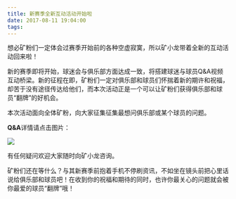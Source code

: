 ```yaml
---
title: 新赛季全新互动活动开始啦
date: 2017-08-11 19:04:00
tags:
---
```




想必矿粉们一定体会过赛季开始前的各种空虚寂寞，所以矿小龙带着全新的互动活动回来啦！



新的赛季即将开始，球迷会与俱乐部方面达成一致，将搭建球迷与球员Q&A视频互动桥梁。新的征程在即，矿粉们一定对俱乐部和球员们怀揣着新的期许和祝福，却苦于没有途径传达给他们，而本次活动正是一个可以让矿粉们获得俱乐部和球员“翻牌”的好机会。



本次活动面向全体矿粉，向大家征集征集最想问俱乐部或某个球员的问题。

**Q&A**详情请点击图片：

![](http://otsd27d1a.bkt.clouddn.com/20170811164348_6k9yvm_WechatIMG121.jpeg)



有任何疑问欢迎大家随时向矿小龙咨询。



矿粉们还在等什么？与其新赛季前抱着手机不停刷资讯，不如坐在镜头前把心里话说给俱乐部和球员吧！在收到你的祝福和期待的同时，也许你最关心的问题就会被你最爱的球员“翻牌”哦！

